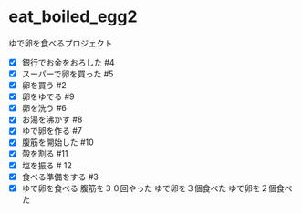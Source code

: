 # eat_boiled_egg2
ゆで卵を食べるプロジェクト
- [x] 銀行でお金をおろした #4
- [x] スーパーで卵を買った #5
- [x] 卵を買う #2
- [x] 卵をゆでる #9
- [x] 卵を洗う #6
- [x] お湯を沸かす #8
- [x] ゆで卵を作る #7
- [x] 腹筋を開始した #10 
- [x] 殻を割る #11
- [x] 塩を振る # 12 
- [x] 食べる準備をする #3
- [x] ゆで卵を食べる
腹筋を３０回やった
ゆで卵を３個食べた
ゆで卵を２個食べた
